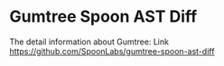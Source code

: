 Gumtree Spoon AST Diff
======================
The detail information about Gumtree: Link
https://github.com/SpoonLabs/gumtree-spoon-ast-diff